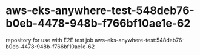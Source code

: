 # aws-eks-anywhere-test-548deb76-b0eb-4478-948b-f766bf10ae1e-62
repository for use with E2E test job aws-eks-anywhere-test:548deb76-b0eb-4478-948b-f766bf10ae1e-62

